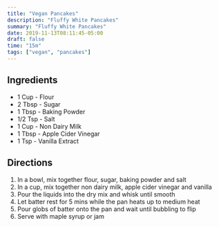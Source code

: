 ```yaml
---
title: "Vegan Pancakes"
description: "Fluffy White Pancakes"
summary: "Fluffy White Pancakes"
date: 2019-11-13T08:11:45-05:00
draft: false
time: "15m"
tags: ["vegan", "pancakes"]
---
```


## Ingredients

- 1 Cup - Flour
- 2 Tbsp - Sugar
- 1 Tbsp - Baking Powder
- 1/2 Tsp - Salt
- 1 Cup - Non Dairy Milk
- 1 Tbsp - Apple Cider Vinegar
- 1 Tsp - Vanilla Extract

## Directions

1. In a bowl, mix together flour, sugar, baking powder and salt
2. In a cup, mix together non dairy milk, apple cider vinegar and vanilla
3. Pour the liquids into the dry mix and whisk until smooth
4. Let batter rest for 5 mins while the pan heats up to medium heat
5. Pour globs of batter onto the pan and wait until bubbling to flip
6. Serve with maple syrup or jam
